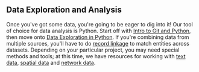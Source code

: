 ## Data Exploration and Analysis
Once you've got some data, you're going to be eager to dig into it! Our tool of choice for data analysis is Python. Start off 
with [Intro to Git and Python](intro-to-git-and-python/), then move onto [Data Exploration in Python](data-exploration-in-python/). 
If you're combining data from multiple sources, you'll have to do [record linkage](record-linkage/) to match entities across datasets. Depending on your particular project, you may need special methods and tools; at this time, we have resources 
for working with [text data](text-analysis/), [spatial data](gis_analysis/) and [network data](network-analysis/).
